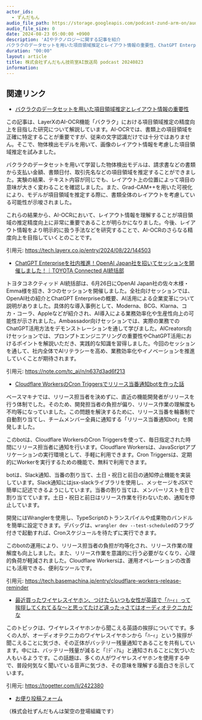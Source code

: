 ```yaml
---
actor_ids:
  - ずんだもん
audio_file_path: https://storage.googleapis.com/podcast-zund-arm-on/audio/株式会社ずんだもん技術室AI放送局_podcast_20240823.mp3
audio_file_size: 0
date: 2024-08-23 05:00:00 +0900
description: 'AIやテクノロジーに関する記事を紹介  
バクラクのデータセットを用いた項目領域推定とレイアウト情報の重要性、ChatGPT Enterpriseを社内推進！OpenAI Japan社を招いてセッションを開催しました！｜TOYOTA Connected AI統括部、Cloudflare WorkersのCron Triggersでリリース当番通知botを作った話、最近買ったワイヤレスイヤホン、つけたらいつも女性が英語で「ﾊｰｨ」って挨拶してくれてるな〜と思ってたけど違った→さてはオーディオテクニカだな'
duration: "00:00"
layout: article
title: 株式会社ずんだもん技術室AI放送局 podcast 20240823
information: 
---
```


## 関連リンク


- [バクラクのデータセットを用いた項目領域推定とレイアウト情報の重要性](https://tech.layerx.co.jp/entry/2024/08/22/144503)  


この記事は、LayerXのAI-OCR機能「バクラク」における項目領域推定の精度向上を目指した研究について解説しています。AI-OCRでは、書類上の項目領域を正確に特定することが重要ですが、従来の文字認識だけでは十分ではありません。そこで、物体検出モデルを用いて、画像のレイアウト情報を考慮した項目領域推定を試みました。

バクラクのデータセットを用いて学習した物体検出モデルは、請求書などの書類から支払い金額、書類日付、取引先名などの項目領域を推定することができました。実験の結果、テキスト内容が同じでも、レイアウト上の位置によって項目の意味が大きく変わることを確認しました。また、Grad-CAM++を用いた可視化により、モデルが項目領域を推定する際に、書類全体のレイアウトを考慮している可能性が示唆されました。

これらの結果から、AI-OCRにおいて、レイアウト情報を理解することが項目領域の推定精度向上に非常に重要であることが明らかになりました。今後、レイアウト情報をより明示的に扱う手法などを研究することで、AI-OCRのさらなる精度向上を目指していくとのことです。

引用元: https://tech.layerx.co.jp/entry/2024/08/22/144503


- [ChatGPT Enterpriseを社内推進！OpenAI Japan社を招いてセッションを開催しました！｜TOYOTA Connected AI統括部](https://note.com/tc_ai/n/n637d3ad6f213)  


トヨタコネクティッド AI統括部は、6月26日にOpenAI Japan社の佐々木様・Emma様を招き、3つのセッションを開催しました。全社向けセッションでは、OpenAI社の紹介とChatGPT Enterpriseの概要、AI活用による企業変革について説明がありました。具体的な導入事例として、Moderna、BCG、Klarna、コカ・コーラ、Appleなどが紹介され、AI導入による業務効率化や生産性向上の可能性が示されました。Ambassador向けセッションでは、実際の業務でのChatGPT活用方法をデモンストレーションを通して学びました。AICreators向けセッションでは、プロンプトエンジニアリングの重要性やChatGPT活用におけるポイントを解説いただき、実践的な知識を習得しました。今回のセッションを通して、社内全体でAIリテラシーを高め、業務効率化やイノベーションを推進していくことが期待されます。 


引用元: https://note.com/tc_ai/n/n637d3ad6f213


- [Cloudflare WorkersのCron Triggersでリリース当番通知botを作った話](https://tech.basemachina.jp/entry/cloudflare-workers-release-reminder)  


ベースマキナでは、リリース担当者を決めずに、直近の機能開発者がリリースを行う体制でした。そのため、開発担当者の負担が偏り、リリース作業の理解度も不均等になっていました。この問題を解決するために、リリース当番を輪番制で自動割り当てし、チームメンバー全員に通知する「リリース当番通知bot」を開発しました。

このbotは、Cloudflare WorkersのCron Triggersを使って、毎日指定された時間にリリース担当者に通知を行います。Cloudflare Workersは、JavaScriptアプリケーションの実行環境として、手軽に利用できます。Cron Triggersは、定期的にWorkerを実行するための機能で、無料で利用できます。

botは、Slack通知、当番の割り当て、土日・祝日と前日の通知停止機能を実装しています。Slack通知にはjsx-slackライブラリを使用し、メッセージをJSXで簡単に記述できるようにしています。当番の割り当ては、メンバーリストを日で割り当てています。土日・祝日と前日はリリース作業を行わないため、通知を停止しています。

開発にはWranglerを使用し、TypeScriptのトランスパイルや成果物のバンドルを簡単に設定できます。デバッグは、`wrangler dev --test-scheduled`のフラグ付きで起動すれば、Cronスケジュールを待たずに実行できます。

このbotの運用により、リリース担当者の負担が均等化され、リリース作業の理解度も向上しました。また、リリース作業を意識的に行う必要がなくなり、心理的負荷が軽減されました。Cloudflare Workersは、運用オペレーションの改善にも活用できる、便利なツールです。

引用元: https://tech.basemachina.jp/entry/cloudflare-workers-release-reminder


- [最近買ったワイヤレスイヤホン、つけたらいつも女性が英語で「ﾊｰｨ」って挨拶してくれてるな〜と思ってたけど違った→さてはオーディオテクニカだな](https://togetter.com/li/2422380)  


このトピックは、ワイヤレスイヤホンから聞こえる英語の挨拶についてです。多くの人が、オーディオテクニカのワイヤレスイヤホンから「ﾊｰｨ」という挨拶が聞こえることに気づき、その正体がバッテリー残量通知であることを共有しています。中には、バッテリー残量が減ると「ﾐﾃﾞｨｱﾑ」と通知されることに気づいた人もいるようです。この話題は、多くの人がワイヤレスイヤホンを使用する中で、普段何気なく聞いている音声に気づき、その意味を理解する面白さを示しています。  


引用元: https://togetter.com/li/2422380



- [お便り投稿フォーム](https://forms.gle/ffg4JTfqdiqK62qf9)

（株式会社ずんだもんは架空の登場組織です）
